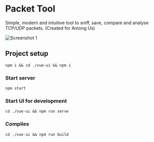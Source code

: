 # Packet Tool

Simple, modern and intuitive tool to sniff, save, compare and analyse TCP/UDP packets. (Created for Among Us)

![Screenshot 1](https://i.imgur.com/RxLDSiU.png)

## Project setup
```
npm i && cd ./vue-ui && npm i
```

### Start server
```
npm start
```

### Start UI for development
```
cd ./vue-ui && npm run serve
```

### Compiles
```
cd ./vue-ui && npm run build
```
